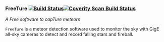 ### FreeTure [![Build Status](https://travis-ci.org/fripon/freeture.svg?branch=master)](https://travis-ci.org/fripon/freeture)[![Coverity Scan Build Status](https://scan.coverity.com/projects/6030/badge.svg)](https://scan.coverity.com/projects/6030 "Coverity Badge")

*A Free software to capTure meteors*

`FreeTure` is a meteor detection software used to monitor the sky with GigE all-sky cameras to detect and record falling stars and fireball.
